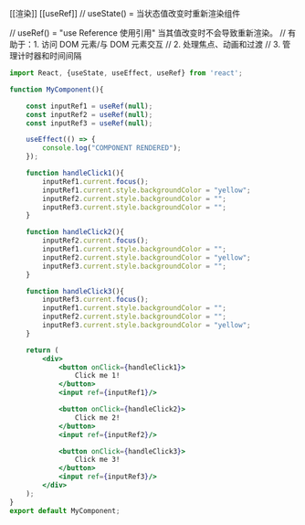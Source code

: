 [[渲染]]      [[useRef]]
// useState() = 当状态值改变时重新渲染组件

// useRef() = "use Reference 使用引用" 当其值改变时不会导致重新渲染。
//                    有助于：1. 访问 DOM 元素/与 DOM 元素交互
//                                   2. 处理焦点、动画和过渡
//                                   3. 管理计时器和时间间隔


```jsx
import React, {useState, useEffect, useRef} from 'react';

function MyComponent(){

    const inputRef1 = useRef(null);
    const inputRef2 = useRef(null);
    const inputRef3 = useRef(null);

    useEffect(() => {
        console.log("COMPONENT RENDERED");
    });

    function handleClick1(){
        inputRef1.current.focus();
        inputRef1.current.style.backgroundColor = "yellow";
        inputRef2.current.style.backgroundColor = "";
        inputRef3.current.style.backgroundColor = "";
    }

    function handleClick2(){
        inputRef2.current.focus();
        inputRef1.current.style.backgroundColor = "";
        inputRef2.current.style.backgroundColor = "yellow";
        inputRef3.current.style.backgroundColor = "";
    }

    function handleClick3(){
        inputRef3.current.focus();
        inputRef1.current.style.backgroundColor = "";
        inputRef2.current.style.backgroundColor = "";
        inputRef3.current.style.backgroundColor = "yellow";
    }

    return (
        <div>
            <button onClick={handleClick1}>
                Click me 1!
            </button>
            <input ref={inputRef1}/>

            <button onClick={handleClick2}>
                Click me 2!
            </button>
            <input ref={inputRef2}/>

            <button onClick={handleClick3}>
                Click me 3!
            </button>
            <input ref={inputRef3}/>
        </div>
    );
}
export default MyComponent;
```

